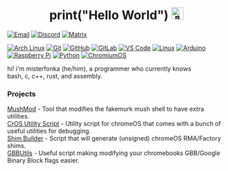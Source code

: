 <h1 align="center">print("Hello World") <img src="https://github.com/wervlad/wervlad/assets/24524555/766d336d-b87d-44ba-807c-c51de2bc6b4d" width="28px" alt="👋"></h1>

[![Email](https://img.shields.io/badge/-misterfonka@gmail.com-black?style=social&logo=Gmail)](mailto:misterfonka@gmail.com)
[![Discord](https://img.shields.io/badge/-@misterfonka-black?style=social&logo=Discord)](https://discord.com/users/871556779455176745)
[![Matrix](https://img.shields.io/badge/-@misterfonka:matrix.org-black?style=social&logo=Matrix)](https://matrix.org)

[![Arch Linux](https://img.shields.io/badge/-Arch%20Linux-white?style=flat&logo=ArchLinux)](https://archlinux.org)
[![Git](https://img.shields.io/badge/-Git-black?style=flat-square&logo=git)](https://git-scm.com)
[![GitHub](https://img.shields.io/badge/-GitHub-181717?style=flat-square&logo=github)](https://github.com)
[![GitLab](https://img.shields.io/badge/-GitLab-FCA121?style=flat-square&logo=gitlab)](https://gitlab.com)
[![VS Code](https://img.shields.io/badge/-VS%20Code-007ACC?style=flat-square&logo=visual-studio-code)](https://code.visualstudio.com)
[![Linux](https://img.shields.io/badge/Linux-black?style=flat-square&logo=linux)](https://linux.org)
[![Arduino](https://img.shields.io/badge/Arduino-black?style=flat-square&logo=arduino)](https://www.arduino.cc)
[![Raspberry Pi](https://img.shields.io/badge/-Raspberry%20Pi-C51A4A?style=flat-square&logo=Raspberry-Pi)](https://www.raspberrypi.com)
[![Python](https://img.shields.io/badge/-Python-black?style=flat-square&logo=Python)](https://www.python.org)
[![ChromiumOS](https://img.shields.io/badge/ChromiumOS-white?style=flat-square&logo=google-chrome)](https://www.chromium.org/chromium-os/)

hi! i'm misterfonka (he/him), a programmer who currently knows<br>
bash, c, c++, rust, and assembly.

### Projects

[MushMod](https://github.com/misterfonka/MushMod) - Tool that modifies the fakemurk mush shell to have extra utilities.<br>
[CrOS Utility Script](https://github.com/misterfonka/CrOS-Utility-Script) - Utility script for chromeOS that comes with a bunch of useful utilities for debugging.<br>
[Shim Builder](https://github.com/misterfonka/Shim-Builder) - Script that will generate (unsigned) chromeOS RMA/Factory shims.<br>
[GBBUtils](https://github.com/misterfonka/GBBUtils) - Useful script making modifying your chromebooks GBB/Google Binary Block flags easier.
